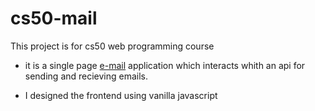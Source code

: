 # cs50-mail

This project is for cs50 web programming course

* it is a single page <u>e-mail</u> application which interacts whith an api for sending and recieving emails.

* I designed the frontend using vanilla javascript

